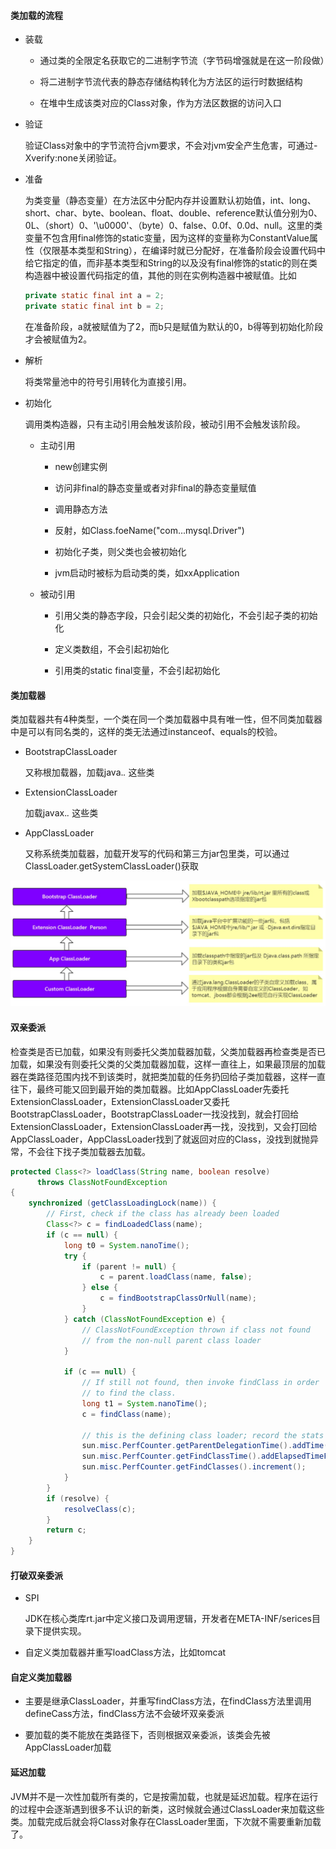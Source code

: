 #### 类加载的流程

- 装载

  - 通过类的全限定名获取它的二进制字节流（字节码增强就是在这一阶段做）

  - 将二进制字节流代表的静态存储结构转化为方法区的运行时数据结构

  - 在堆中生成该类对应的Class对象，作为方法区数据的访问入口

- 验证

  验证Class对象中的字节流符合jvm要求，不会对jvm安全产生危害，可通过-Xverify:none关闭验证。

- 准备

  为类变量（静态变量）在方法区中分配内存并设置默认初始值，int、long、short、char、byte、boolean、float、double、reference默认值分别为0、0L、（short）0、'\u0000'、（byte）0、false、0.0f、0.0d、null。这里的类变量不包含用final修饰的static变量，因为这样的变量称为ConstantValue属性（仅限基本类型和String），在编译时就已分配好，在准备阶段会设置代码中给它指定的值，而非基本类型和String的以及没有final修饰的static的则在类构造器中被设置代码指定的值，其他的则在实例构造器中被赋值。比如
  ```java
  private static final int a = 2;
  private static final int b = 2;
  ```
  在准备阶段，a就被赋值为了2，而b只是赋值为默认的0，b得等到初始化阶段才会被赋值为2。

- 解析

  将类常量池中的符号引用转化为直接引用。

- 初始化

  调用类构造器，只有主动引用会触发该阶段，被动引用不会触发该阶段。

  - 主动引用

    - new创建实例

    - 访问非final的静态变量或者对非final的静态变量赋值

    - 调用静态方法

    - 反射，如Class.foeName("com...mysql.Driver")

    - 初始化子类，则父类也会被初始化

    - jvm启动时被标为启动类的类，如xxApplication

  - 被动引用

    - 引用父类的静态字段，只会引起父类的初始化，不会引起子类的初始化

    - 定义类数组，不会引起初始化

    - 引用类的static final变量，不会引起初始化

#### 类加载器

类加载器共有4种类型，一个类在同一个类加载器中具有唯一性，但不同类加载器中是可以有同名类的，这样的类无法通过instanceof、equals的校验。

- BootstrapClassLoader

  又称根加载器，加载java.*.* 这些类

- ExtensionClassLoader

  加载javax.*.* 这些类

- AppClassLoader

  又称系统类加载器，加载开发写的代码和第三方jar包里类，可以通过ClassLoader.getSystemClassLoader()获取


![](/assets/jvm/classloader.png)


#### 双亲委派

  检查类是否已加载，如果没有则委托父类加载器加载，父类加载器再检查类是否已加载，如果没有则委托父类的父类加载器加载，这样一直往上，如果最顶层的加载器在类路径范围内找不到该类时，就把类加载的任务扔回给子类加载器，这样一直往下，最终可能又回到最开始的类加载器。比如AppClassLoader先委托ExtensionClassLoader，ExtensionClassLoader又委托BootstrapClassLoader，BootstrapClassLoader一找没找到，就会打回给ExtensionClassLoader，ExtensionClassLoader再一找，没找到，又会打回给AppClassLoader，AppClassLoader找到了就返回对应的Class，没找到就抛异常，不会往下找子类加载器去加载。

  ```java
  protected Class<?> loadClass(String name, boolean resolve)
        throws ClassNotFoundException
  {
      synchronized (getClassLoadingLock(name)) {
          // First, check if the class has already been loaded
          Class<?> c = findLoadedClass(name);
          if (c == null) {
              long t0 = System.nanoTime();
              try {
                  if (parent != null) {
                      c = parent.loadClass(name, false);
                  } else {
                      c = findBootstrapClassOrNull(name);
                  }
              } catch (ClassNotFoundException e) {
                  // ClassNotFoundException thrown if class not found
                  // from the non-null parent class loader
              }

              if (c == null) {
                  // If still not found, then invoke findClass in order
                  // to find the class.
                  long t1 = System.nanoTime();
                  c = findClass(name);

                  // this is the defining class loader; record the stats
                  sun.misc.PerfCounter.getParentDelegationTime().addTime(t1 - t0);
                  sun.misc.PerfCounter.getFindClassTime().addElapsedTimeFrom(t1);
                  sun.misc.PerfCounter.getFindClasses().increment();
              }
          }
          if (resolve) {
              resolveClass(c);
          }
          return c;
      }
  }
  ```

#### 打破双亲委派

- SPI

  JDK在核心类库rt.jar中定义接口及调用逻辑，开发者在META-INF/serices目录下提供实现。

- 自定义类加载器并重写loadClass方法，比如tomcat

#### 自定义类加载器

- 主要是继承ClassLoader，并重写findClass方法，在findClass方法里调用defineCass方法，findClass方法不会破坏双亲委派

- 要加载的类不能放在类路径下，否则根据双亲委派，该类会先被AppClassLoader加载

#### 延迟加载

JVM并不是一次性加载所有类的，它是按需加载，也就是延迟加载。程序在运行的过程中会逐渐遇到很多不认识的新类，这时候就会通过ClassLoader来加载这些类。加载完成后就会将Class对象存在ClassLoader里面，下次就不需要重新加载了。
